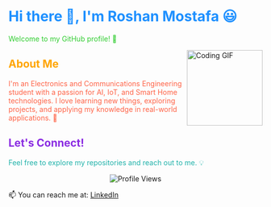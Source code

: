 <h1 style="color:#1E90FF;">Hi there 👋, I'm Roshan Mostafa 😃</h1>

<p style="color:#32CD32;">Welcome to my GitHub profile! 🌟</p>

<!-- GIF متحرك على اليمين -->
<img align="right" src="https://c.tenor.com/_DOBjnGspYAAAAAM/code-coding.gif" width="150" alt="Coding GIF"/>

<h2 style="color:#FFA500;">About Me</h2>
<p style="color:#FF6347;">
I'm an Electronics and Communications Engineering student with a passion for AI, IoT, and Smart Home technologies.  
I love learning new things, exploring projects, and applying my knowledge in real-world applications. 🚀
</p>

<h2 style="color:#8A2BE2;">Let's Connect!</h2>
<p style="color:#20B2AA;">
Feel free to explore my repositories and reach out to me. 💡
</p>

<!-- Badges للزيارات -->
<p align="center">
  <img src="https://komarev.com/ghpvc/?username=roshan&style=for-the-badge" alt="Profile Views"/>
</p>

<!-- روابط تواصل -->
<p align="center">

📫 You can reach me at: [LinkedIn](https://www.linkedin.com/in/roshan-mostafa-/)
